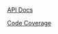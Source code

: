 [API Docs](http://ec2-34-212-169-254.us-west-2.compute.amazonaws.com/docs/v1)

[Code Coverage](http://ec2-34-212-169-254.us-west-2.compute.amazonaws.com:1000/)
